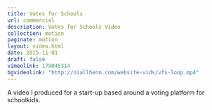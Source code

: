 ```yaml
---
title: Votes for Schools
url: commercial
description: Votes for Schools Video
collection: motion
paginate: motion
layout: video.html
date: 2015-11-01
draft: false
vimeolink: 179045314
bgvideolink: "http://niallhenn.com/website-vids/vfs-loop.mp4"
---
```

A video I produced for a start-up based around a voting platform for schoolkids.